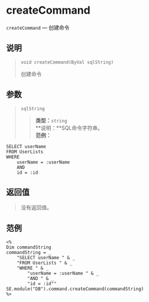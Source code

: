 createCommand
=============
`createCommand` &mdash; 创建命令

说明
----
>     void createCommand(ByVal sqlString)
> 创建命令

参数
----
> `sqlString`
>> **类型：**`string`  
>> **说明：**SQL命令字符串。  
>> **范例：**
>>
    SELECT userName
    FROM UserLists
    WHERE
        userName = :userName
        AND
        id = :id

返回值
------
> 没有返回值。

范例
----
>
    <%
    Dim commandString
    commandString = _
        "SELECT userName " & _
        "FROM UserLists " & _
        "WHERE " & _
            "userName = :userName " & _
            "AND " & _
            "id = :id""
    SE.module("DB").command.createCommand(commandString)
    %>